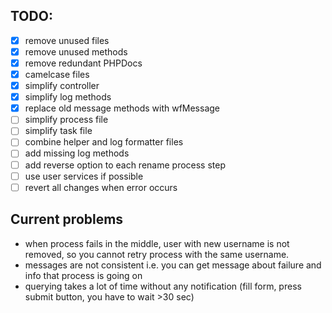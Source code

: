 ## TODO:
- [x] remove unused files
- [x] remove unused methods
- [x] remove redundant PHPDocs
- [x] camelcase files
- [x] simplify controller
- [x] simplify log methods
- [x] replace old message methods with wfMessage
- [ ] simplify process file
- [ ] simplify task file
- [ ] combine helper and log formatter files
- [ ] add missing log methods
- [ ] add reverse option to each rename process step
- [ ] use user services if possible
- [ ] revert all changes when error occurs

## Current problems
- when process fails in the middle, user with new username is not removed,
so you cannot retry process with the same username.
- messages are not consistent i.e. you can get message about failure and info that
process is going on
- querying takes a lot of time without any notification
(fill form, press submit button, you have to wait >30 sec)
